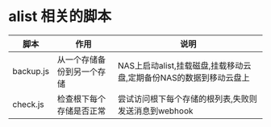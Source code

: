 # alist 相关的脚本
| 脚本 | 作用 | 说明 |
| ----- | ----- | ----- |
|backup.js|从一个存储备份到另一个存储|NAS上启动alist,挂载磁盘,挂载移动云盘,定期备份NAS的数据到移动云盘上|
|check.js|检查根下每个存储是否正常|尝试访问根下每个存储的根列表,失败则发送消息到webhook|